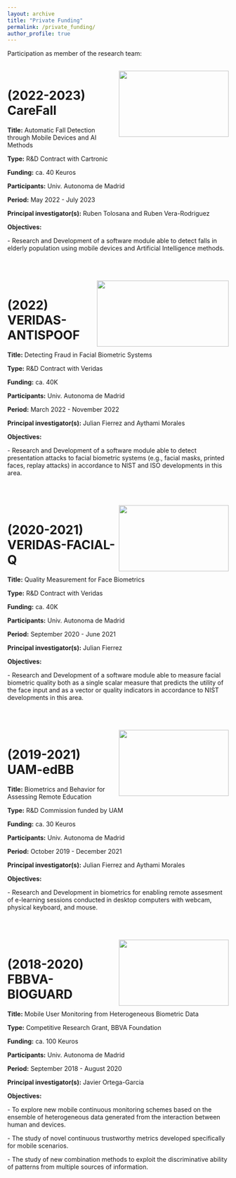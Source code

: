 ```yaml
---
layout: archive
title: "Private Funding"
permalink: /private_funding/
author_profile: true
---
```


Participation as member of the research team:

<br>

<a> 
<img src="https://rubentolosana.github.io/images/cartronic.png" align="right" height="150" width="250"> 
</a>

# (2022-2023) CareFall

<p> 
<DIV align="left">
 <p><b>Title:</b> Automatic Fall Detection through Mobile Devices and AI Methods</p>
 <p><b>Type:</b> R&D Contract with Cartronic</p>
 <p><b>Funding:</b> ca. 40 Keuros</p>
 <p><b>Participants:</b> Univ. Autonoma de Madrid </p>
 <p><b>Period:</b> May 2022 - July 2023</p>
 <p><b>Principal investigator(s):</b> Ruben Tolosana and Ruben Vera-Rodriguez</p>
 <p><b>Objectives:</b></p>
 <p>- Research and Development of a software module able to detect falls in elderly population using mobile devices and Artificial Intelligence methods.</p>
</DIV>
</p>

<br>
<br>
<br/>



<a> 
<img src="https://rubentolosana.github.io/images/veridas.png" align="right" height="150" width="300"> 
</a>

# (2022) VERIDAS-ANTISPOOF

<p> 
<DIV align="left">
 <p><b>Title:</b> Detecting Fraud in Facial Biometric Systems</p>
 <p><b>Type:</b> R&D Contract with Veridas</p>
 <p><b>Funding:</b> ca. 40K</p>
 <p><b>Participants:</b> Univ. Autonoma de Madrid </p>
 <p><b>Period:</b> March 2022 - November 2022</p>
 <p><b>Principal investigator(s):</b> Julian Fierrez and Aythami Morales</p>
 <p><b>Objectives:</b></p>
 <p>- Research and Development of a software module able to detect presentation attacks to facial biometric systems (e.g., facial masks, printed faces, replay attacks) in accordance to NIST and ISO developments in this area.</p>
</DIV>
</p>

<br>
<br>
<br/>
  
 <a> 
<img src="https://rubentolosana.github.io/images/veridas.png" align="right" height="150" width="250"> 
</a>

# (2020-2021) VERIDAS-FACIAL-Q

<p> 
<DIV align="left">
 <p><b>Title:</b> Quality Measurement for Face Biometrics</p>
 <p><b>Type:</b> R&D Contract with Veridas</p>
 <p><b>Funding:</b> ca. 40K</p>
 <p><b>Participants:</b> Univ. Autonoma de Madrid </p>
 <p><b>Period:</b> September 2020 - June 2021</p>
 <p><b>Principal investigator(s):</b> Julian Fierrez</p>
 <p><b>Objectives:</b></p>
 <p>- Research and Development of a software module able to measure facial biometric quality both as a single scalar measure that predicts the utility of the face input and as a vector or quality indicators in accordance to NIST developments in this area.</p>
</DIV>
</p>

<br>
<br>
<br/>


 <a> 
<img src="https://rubentolosana.github.io/images/uam-logo.png" align="right" height="150" width="250"> 
</a>

# (2019-2021) UAM-edBB

<p> 
<DIV align="left">
 <p><b>Title:</b> Biometrics and Behavior for Assessing Remote Education</p>
 <p><b>Type:</b> R&D Commission funded by UAM</p>
 <p><b>Funding:</b> ca. 30 Keuros</p>
 <p><b>Participants:</b> Univ. Autonoma de Madrid</p>
 <p><b>Period:</b> October 2019 - December 2021</p>
 <p><b>Principal investigator(s):</b> Julian Fierrez and Aythami Morales</p>
 <p><b>Objectives:</b></p>
 <p>- Research and Development in biometrics for enabling remote assesment of e-learning sessions conducted in desktop computers with webcam, physical keyboard, and mouse.</p>
</DIV>
</p>

<br>
<br>
<br/>


 <a> 
<img src="https://rubentolosana.github.io/images/fundacionBBVA.png" align="right" height="150" width="250"> 
</a>

# (2018-2020) FBBVA-BIOGUARD

<p> 
<DIV align="left">
 <p><b>Title:</b> Mobile User Monitoring from Heterogeneous Biometric Data</p>
 <p><b>Type:</b> Competitive Research Grant, BBVA Foundation</p>
 <p><b>Funding:</b> ca. 100 Keuros</p>
 <p><b>Participants:</b> Univ. Autonoma de Madrid</p>
 <p><b>Period:</b> September 2018 - August 2020</p>
 <p><b>Principal investigator(s):</b> Javier Ortega-Garcia</p>
 <p><b>Objectives:</b></p>
 <p>- To explore new mobile continuous monitoring schemes based on the ensemble of heterogeneous data generated from the interaction between human and devices.</p>
 <p>- The study of novel continuous trustworthy metrics developed specifically for mobile scenarios.</p>
 <p>- The study of new combination methods to exploit the discriminative ability of patterns from multiple sources of information.</p>

</DIV>
</p>

<br>
<br>
<br/>
